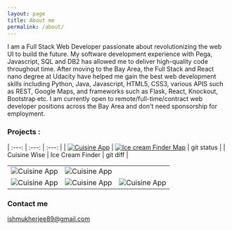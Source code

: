 ```yaml
---
layout: page
title: About me 
permalink: /about/
---
```


 I am a Full Stack Web Developer passionate about revolutionizing the web UI to build the future. My software development experience with Pega, Javascript, SQL and DB2 has allowed me to deliver high-quality code throughout time. After moving to the Bay Area, the Full Stack and React nano degree at Udacity have helped me gain the best web development skills including Python, Java, Javascript, HTML5, CSS3, various APIS such as REST, Google Maps, and frameworks such as Flask, React, Knockout, Bootstrap etc. I am currently open to remote/full-time/contract web developer positions across the Bay Area and don't need sponsorship for employment.
 
 <h3>Projects :</h3>
 
|    :---:     |     :---:      |     :---:      |
|  [![Cuisine App]({{site.url}}/assets/pic.jpg)](https://github.com/Ishani1989/CuisineWise) | [![Ice cream Finder Map]({{site.url}}/assets/ice.png)](https://github.com/Ishani1989/IceCreamFinderMap)      | git status    |
| Cuisine Wise    | Ice Cream Finder   | git diff      |
 

   
 
 
 <table>
    <tr>
        <td><img src = "" alt = "Cuisine App"/></td>
        <td><img src = "" alt = "Cuisine App"/></td>
    </tr>
    <tr>
        <td><img src = "" alt = "Cuisine App"/></td>
        <td><img src = "" alt = "Cuisine App"/></td>
        <td><img src = "" alt = "Cuisine App"/></td>
    </tr>
 </table>

### Contact me

[ishmukherjee89@gmail.com](mailto:ishmukherjee89@gmail.com)